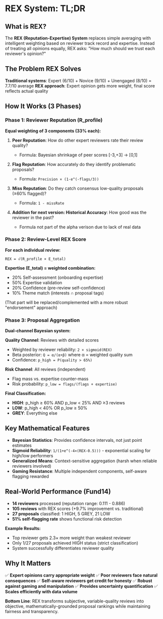 # REX System: TL;DR

## What is REX?
The **REX (Reputation-Expertise) System** replaces simple averaging with intelligent weighting based on reviewer track record and expertise. Instead of treating all opinions equally, REX asks: "How much should we trust each reviewer's opinion?"

## The Problem REX Solves
**Traditional systems**: Expert (6/10) + Novice (9/10) + Unengaged (8/10) = 7.7/10 average
**REX approach**: Expert opinion gets more weight, final score reflects actual quality

## How It Works (3 Phases)

### Phase 1: Reviewer Reputation (R_profile)
**Equal weighting of 3 components (33% each):**

1. **Peer Reputation**: How do other expert reviewers rate their review quality?
   - Formula: Bayesian shrinkage of peer scores [-3,+3] → [0,1]

2. **Flag Reputation**: How accurately do they identify problematic proposals?
   - Formula: `Precision × (1-e^(-flags/3))`

3. **Miss Reputation**: Do they catch consensus low-quality proposals (≥60% flagged)?
   - Formula: `1 - missRate`

4. **Addition for next version: Historical Accuracy**: How good was the reviewer in the past?
   - Formula not part of the alpha verison due to lack of real data

### Phase 2: Review-Level REX Score
**For each individual review:**
```
REX = √(R_profile × E_total)
```

**Expertise (E_total) = weighted combination:**
- 20% Self-assessment (onboarding expertise)
- 50% Expertise validation
- 20% Confidence (pre-review self-confidence)
- 10% Theme match (interests ∩ proposal tags)

(That part will be replaced/complemented with a more robust "endorsement" approach)

### Phase 3: Proposal Aggregation
**Dual-channel Bayesian system:**

**Quality Channel**: Reviews with detailed scores
- Weighted by reviewer reliability: `2 × sigmoid(REX)`
- Beta posterior: `Q = α/(α+β)` where α = weighted quality sum
- Confidence: `p_high = P(quality > 65%)`

**Risk Channel**: All reviews (independent)
- Flag mass vs. expertise counter-mass
- Risk probability: `p_low = flags/(flags + expertise)`

**Final Classification:**
- **HIGH**: p_high ≥ 60% AND p_low < 25% AND ≥3 reviews
- **LOW**: p_high < 40% OR p_low ≥ 50%
- **GREY**: Everything else

## Key Mathematical Features

- **Bayesian Statistics**: Provides confidence intervals, not just point estimates
- **Sigmoid Reliability**: `1/(1+e^(-4×(REX-0.5)))` - exponential scaling for high/low performers
- **Generalized Means**: Context-sensitive aggregation (harsh when reliable reviewers involved)
- **Gaming Resistance**: Multiple independent components, self-aware flagging rewarded

## Real-World Performance (Fund14)

- **14 reviewers** processed (reputation range: 0.111 - 0.886)
- **105 reviews** with REX scores (+9.7% improvement vs. traditional)
- **27 proposals** classified: 1 HIGH, 5 GREY, 21 LOW
- **51% self-flagging rate** shows functional risk detection

**Example Results:**
- Top reviewer gets 2.3× more weight than weakest reviewer
- Only 1/27 proposals achieved HIGH status (strict classification)
- System successfully differentiates reviewer quality

## Why It Matters

✅ **Expert opinions carry appropriate weight**
✅ **Poor reviewers face natural consequences**
✅ **Self-aware reviewers get credit for honesty**
✅ **Robust against gaming and manipulation**
✅ **Provides uncertainty quantification**
✅ **Scales efficiently with data volume**

**Bottom Line**: REX transforms subjective, variable-quality reviews into objective, mathematically-grounded proposal rankings while maintaining fairness and transparency.